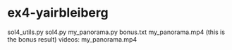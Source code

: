 # ex4-yairbleiberg
sol4_utils.py
sol4.py
my_panorama.py
bonus.txt
my_panorama.mp4 (this is the bonus result)
videos:
my_panorama.mp4